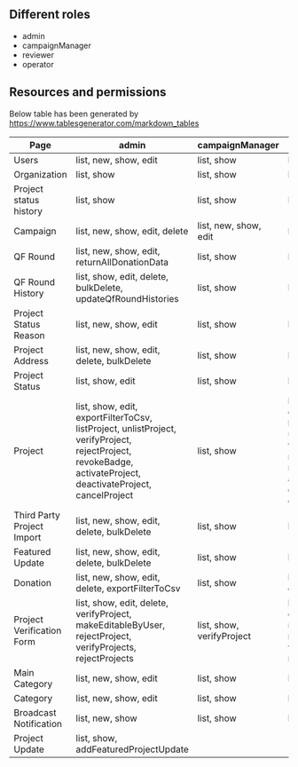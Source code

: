 ## Different roles
* admin
* campaignManager
* reviewer
* operator

## Resources and permissions
Below table has been generated by https://www.tablesgenerator.com/markdown_tables

| Page                       | admin                                                                                                                                                         | campaignManager           | reviewer                                                                                                                                                | operator                                                                                                                                                | qfManager                                                    |
|----------------------------|---------------------------------------------------------------------------------------------------------------------------------------------------------------|---------------------------|---------------------------------------------------------------------------------------------------------------------------------------------------------|---------------------------------------------------------------------------------------------------------------------------------------------------------|--------------------------------------------------------------|
| Users                      | list, new, show, edit                                                                                                                                         | list, show                | list, show                                                                                                                                              | list, show                                                                                                                                              | -                                                            |
| Organization               | list, show                                                                                                                                                    | list, show                | list, show                                                                                                                                              | list, show                                                                                                                                              | -                                                            |
| Project status history     | list, show                                                                                                                                                    | list, show                | list, show                                                                                                                                              | list, show                                                                                                                                              | -                                                            |
| Campaign                   | list, new, show, edit, delete                                                                                                                                 | list, new, show, edit     | list, show                                                                                                                                              | list, show                                                                                                                                              | -                                                            |
| QF Round                   | list, new, show, edit, returnAllDonationData                                                                                                                  | list, show                | list, show                                                                                                                                              | list, show                                                                                                                                              | list, new, show, edit, returnAllDonationData                 |
| QF Round History           | list, show, edit, delete, bulkDelete, updateQfRoundHistories                                                                                                  | list, show                | list, show                                                                                                                                              | list, show                                                                                                                                              | list, show, edit, delete, bulkDelete, updateQfRoundHistories |
| Project Status Reason      | list, new, show, edit                                                                                                                                         | list, show                | list, show                                                                                                                                              | list, show                                                                                                                                              | -                                                            |
| Project Address            | list, new, show, edit, delete, bulkDelete                                                                                                                     | list, show                | list, show                                                                                                                                              | list, show                                                                                                                                              | -                                                            |
| Project Status             | list, show, edit                                                                                                                                              | list, show                | list, show                                                                                                                                              | list, show                                                                                                                                              | -                                                            |
| Project                    | list, show, edit, exportFilterToCsv, listProject, unlistProject, verifyProject, rejectProject, revokeBadge, activateProject, deactivateProject, cancelProject | list, show                | list, show, exportFilterToCsv, listProject, unlistProject, verifyProject, rejectProject, revokeBadge, activateProject, deactivateProject, cancelProject | list, show, exportFilterToCsv, listProject, unlistProject, verifyProject, rejectProject, revokeBadge, activateProject, deactivateProject, cancelProject | list, show, addToQfRound, removeFromQfRound                  |
| Third Party Project Import | list, new, show, edit, delete, bulkDelete                                                                                                                     | list, show                | list, show                                                                                                                                              | list, show                                                                                                                                              | -                                                            |
| Featured Update            | list, new, show, edit, delete, bulkDelete                                                                                                                     | list, show                | list, show                                                                                                                                              | list, show                                                                                                                                              | -                                                            |
| Donation                   | list, new, show, edit, delete, exportFilterToCsv                                                                                                              | list, show                | list, show, exportFilterToCsv                                                                                                                           | list, show, exportFilterToCsv                                                                                                                           | -                                                            |
| Project Verification Form  | list, show, edit, delete, verifyProject, makeEditableByUser, rejectProject, verifyProjects, rejectProjects                                                    | list, show, verifyProject | list, show, edit, delete, verifyProject, makeEditableByUser, rejectProject, verifyProjects, rejectProjects                                              | list, show                                                                                                                                              | -                                                            |
| Main Category              | list, new, show, edit                                                                                                                                         | list, show                | list, show                                                                                                                                              | list, show                                                                                                                                              | -                                                            |
| Category                   | list, new, show, edit                                                                                                                                         | list, show                | list, show                                                                                                                                              | list, show                                                                                                                                              | -                                                            |
| Broadcast Notification     | list, new, show                                                                                                                                               | list, show                | list, show                                                                                                                                              | list, show                                                                                                                                              | -                                                            |
| Project Update             | list, show, addFeaturedProjectUpdate                                                                                                                          |                           |                                                                                                                                                         |                                                                                                                                                         | -                                                            |
